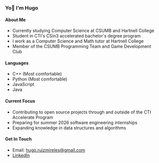 ### Yo👋 I'm Hugo

#### About Me

- Currently studying Computer Science at CSUMB and Hartnell College
- Student in CTI's CSin3 accelerated bachelor's degree program
- I work as a Computer Science and Math tutor at Hartnell College
- Member of the CSUMB Programming Team and Game Development Club

#### Languages

- C++ (Most comfortable)
- Python (Most comfortable)
- JavaScript
- Java

#### Current Focus

- Contributing to open source projects through and outside of the CTI Accelerate Program
- Preparing for summer 2026 software engineering internships
- Expanding knowledge in data structures and algorithms

#### Get In Touch

- Email: hugo.ruizmireles@gmail.com
- [LinkedIn](https://www.linkedin.com/in/hugo-ruiz-mireles/)

<!---
Hugo-RM/Hugo-RM is a ✨ special ✨ repository because its `README.md` (this file) appears on your GitHub profile.
You can click the Preview link to take a look at your changes.
--->
